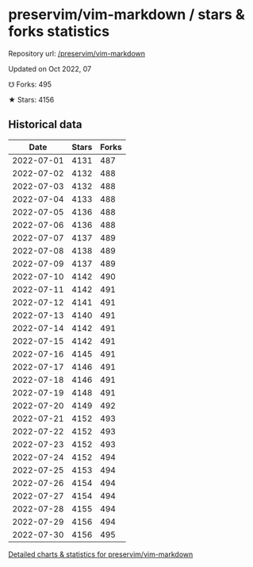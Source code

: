 # preservim/vim-markdown / stars & forks statistics

Repository url: [/preservim/vim-markdown](https://github.com/preservim/vim-markdown)

Updated on Oct 2022, 07

☋ Forks: 495

★ Stars: 4156

## Historical data
| Date | Stars | Forks |
|------|-------|-------|
| 2022-07-01 | 4131 | 487 | 
| 2022-07-02 | 4132 | 488 | 
| 2022-07-03 | 4132 | 488 | 
| 2022-07-04 | 4133 | 488 | 
| 2022-07-05 | 4136 | 488 | 
| 2022-07-06 | 4136 | 488 | 
| 2022-07-07 | 4137 | 489 | 
| 2022-07-08 | 4138 | 489 | 
| 2022-07-09 | 4137 | 489 | 
| 2022-07-10 | 4142 | 490 | 
| 2022-07-11 | 4142 | 491 | 
| 2022-07-12 | 4141 | 491 | 
| 2022-07-13 | 4140 | 491 | 
| 2022-07-14 | 4142 | 491 | 
| 2022-07-15 | 4142 | 491 | 
| 2022-07-16 | 4145 | 491 | 
| 2022-07-17 | 4146 | 491 | 
| 2022-07-18 | 4146 | 491 | 
| 2022-07-19 | 4148 | 491 | 
| 2022-07-20 | 4149 | 492 | 
| 2022-07-21 | 4152 | 493 | 
| 2022-07-22 | 4152 | 493 | 
| 2022-07-23 | 4152 | 493 | 
| 2022-07-24 | 4152 | 494 | 
| 2022-07-25 | 4153 | 494 | 
| 2022-07-26 | 4154 | 494 | 
| 2022-07-27 | 4154 | 494 | 
| 2022-07-28 | 4155 | 494 | 
| 2022-07-29 | 4156 | 494 | 
| 2022-07-30 | 4156 | 495 | 


[Detailed charts & statistics for preservim/vim-markdown](https://reviewgithub.com/rep/preservim/vim-markdown)
